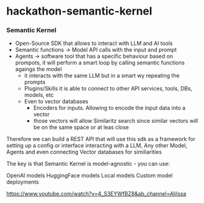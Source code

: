 # hackathon-semantic-kernel

### Semantic Kernel
- Open-Source SDK that allows to interact with LLM and AI tools
- Semantic functions -> Model API calls with the input and prompt
- Agents -> software tool that has a specific behaviour based on prompots, it will perform a smart loop by calling semantic functions agaings the model
    - it interacts with the same LLM but in a smart wy repeating the prompts
    - Plugins/Skills it is able to connect to other API services, tools, DBs, models, etc
    - Even to vector databases
        - Encoders for inputs. Allowing to encode the input data into a vector
        - those vectors will allow Similaritz search since similar vectors will be on the same space or at leas close

Therefore we can build a REST API that will use this sdk as a framework for setting up a config or interface interacting with a LLM, Any other Model, Agents and even connecting Vector databases for similiarities

The key is that Semantic Kernel is model-agnostic - you can use:

OpenAI models
HuggingFace models
Local models
Custom model deployments

https://www.youtube.com/watch?v=4_S3EYWfBZ8&ab_channel=AliIssa
